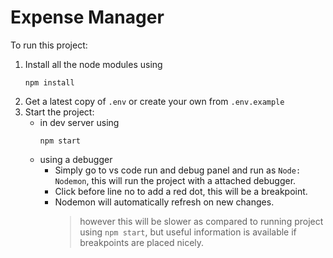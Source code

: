 # Expense Manager

To run this project:

1. Install all the node modules using
   ```
   npm install
   ```
2. Get a latest copy of `.env` or create your own from `.env.example`
3. Start the project:
   - in dev server using
     ```
     npm start
     ```
   - using a debugger
     - Simply go to vs code run and debug panel and run as `Node: Nodemon`, this will run the project with a attached debugger.
     - Click before line no to add a red dot, this will be a breakpoint.
     - Nodemon will automatically refresh on new changes.
       > however this will be slower as compared to running project using `npm start`, but useful information is available if breakpoints are placed nicely.

